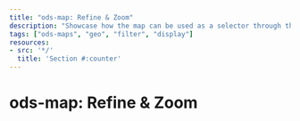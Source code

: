 ```yaml
---
title: "ods-map: Refine & Zoom"
description: "Showcase how the map can be used as a selector through the refine-on-click option. It also provides an example to show/hide map layers depending on the zoom"
tags: ["ods-maps", "geo", "filter", "display"]
resources:
- src: '*/'
  title: 'Section #:counter'
---
```


# ods-map: Refine & Zoom 

